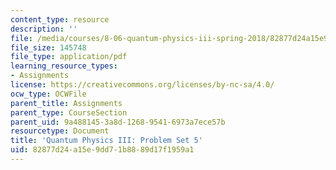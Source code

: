 ```yaml
---
content_type: resource
description: ''
file: /media/courses/8-06-quantum-physics-iii-spring-2018/82877d24a15e9dd71b8889d17f1959a1_MIT8_06S18ps5.pdf
file_size: 145748
file_type: application/pdf
learning_resource_types:
- Assignments
license: https://creativecommons.org/licenses/by-nc-sa/4.0/
ocw_type: OCWFile
parent_title: Assignments
parent_type: CourseSection
parent_uid: 9a488145-3a8d-1268-9541-6973a7ece57b
resourcetype: Document
title: 'Quantum Physics III: Problem Set 5'
uid: 82877d24-a15e-9dd7-1b88-89d17f1959a1
---
```

